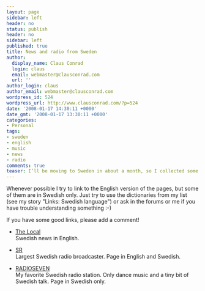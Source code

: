 ```yaml
---
layout: page
sidebar: left
header: no
status: publish
header: no
sidebar: left
published: true
title: News and radio from Sweden
author:
  display_name: Claus Conrad
  login: claus
  email: webmaster@clausconrad.com
  url: ''
author_login: claus
author_email: webmaster@clausconrad.com
wordpress_id: 524
wordpress_url: http://www.clausconrad.com/?p=524
date: '2008-01-17 14:30:11 +0000'
date_gmt: '2008-01-17 13:30:11 +0000'
categories:
- Personal
tags:
- sweden
- english
- music
- news
- radio
comments: true
teaser: I’ll be moving to Sweden in about a month, so I collected some links which I’d like to share here. I hope there is something of interest to you, whether you are thinking of moving to Sweden or just need some help for your holiday!
---
```

Whenever possible I try to link to the English version of the pages, but some of them are in Swedish only. Just try to use the dictionaries from my list (see my story "Links: Swedish language") or ask in the forums or me if you have trouble understanding something :-)

If you have some good links, please add a comment!

*   [The Local](https://www.thelocal.se/)  
    Swedish news in English.

*   [SR](http://www.sr.se/cgi-bin/International/nyhetssidor/index.asp?nyheter=1&ProgramID=2054)  
    Largest Swedish radio broadcaster. Page in English and Swedish.

*   [RADIOSEVEN](http://www.radioseven.se/)  
    My favorite Swedish radio station. Only dance music and a tiny bit of Swedish talk. Page in Swedish only.
